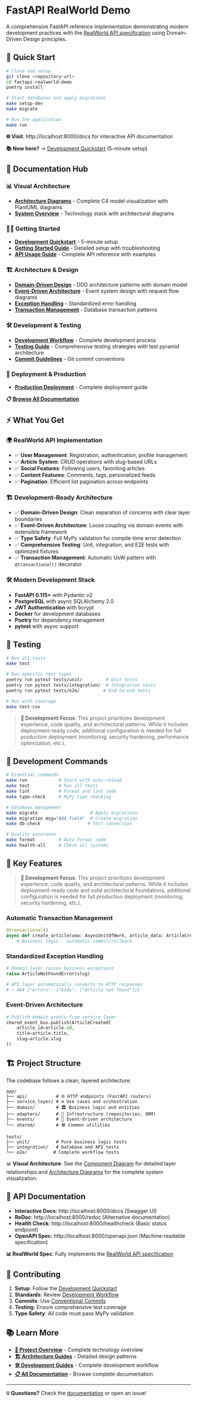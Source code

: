 # FastAPI RealWorld Demo

A comprehensive FastAPI reference implementation demonstrating modern development practices with the [RealWorld API specification](https://realworld-docs.netlify.app/docs/specs/backend-specs/endpoints/) using Domain-Driven Design principles.

## 🚀 Quick Start

```bash
# Clone and setup
git clone <repository-url>
cd fastapi-realworld-demo
poetry install

# Start databases and apply migrations
make setup-dev
make migrate

# Run the application
make run
```

**🌐 Visit**: http://localhost:8000/docs for interactive API documentation

**📚 New here?** → [Development Quickstart](docs/guides/DEVELOPMENT_QUICKSTART.md) (5-minute setup)

## 📖 Documentation Hub

### 📊 Visual Architecture
- **[Architecture Diagrams](diagrams/README.md)** - Complete C4 model visualization with PlantUML diagrams
- **[System Overview](docs/PROJECT_OVERVIEW.md)** - Technology stack with architectural diagrams

### 🏃‍♂️ Getting Started
- **[Development Quickstart](docs/guides/DEVELOPMENT_QUICKSTART.md)** - 5-minute setup
- **[Getting Started Guide](docs/guides/GETTING_STARTED.md)** - Detailed setup with troubleshooting
- **[API Usage Guide](docs/guides/API_USAGE.md)** - Complete API reference with examples

### 🏗️ Architecture & Design
- **[Domain-Driven Design](docs/architecture/DOMAIN_DRIVEN_DESIGN.md)** - DDD architecture patterns with domain model
- **[Event-Driven Architecture](docs/architecture/EVENT_DRIVEN_ARCHITECTURE.md)** - Event system design with request flow diagrams
- **[Exception Handling](docs/architecture/EXCEPTION_HANDLING.md)** - Standardized error handling
- **[Transaction Management](docs/architecture/TRANSACTION_MANAGEMENT.md)** - Database transaction patterns

### 🛠️ Development & Testing
- **[Development Workflow](docs/development/DEVELOPMENT_WORKFLOW.md)** - Complete development process
- **[Testing Guide](docs/guides/TESTING.md)** - Comprehensive testing strategies with test pyramid architecture
- **[Commit Guidelines](docs/development/COMMIT_GUIDELINES.md)** - Git commit conventions

### 🚀 Deployment & Production
- **[Production Deployment](docs/deployment/PRODUCTION.md)** - Complete deployment guide

**📋 [Browse All Documentation](docs/README.md)**

## ⚡ What You Get

### 🌍 RealWorld API Implementation
- ✅ **User Management**: Registration, authentication, profile management
- ✅ **Article System**: CRUD operations with slug-based URLs  
- ✅ **Social Features**: Following users, favoriting articles
- ✅ **Content Features**: Comments, tags, personalized feeds
- ✅ **Pagination**: Efficient list pagination across endpoints

### 🏗️ Development-Ready Architecture
- ✅ **Domain-Driven Design**: Clean separation of concerns with clear layer boundaries
- ✅ **Event-Driven Architecture**: Loose coupling via domain events with extensible framework
- ✅ **Type Safety**: Full MyPy validation for compile-time error detection
- ✅ **Comprehensive Testing**: Unit, integration, and E2E tests with optimized fixtures
- ✅ **Transaction Management**: Automatic UoW pattern with `@transactional()` decorator

### 🛠️ Modern Development Stack
- **FastAPI 0.115+** with Pydantic v2
- **PostgreSQL** with async SQLAlchemy 2.0
- **JWT Authentication** with bcrypt
- **Docker** for development databases
- **Poetry** for dependency management
- **pytest** with async support

## 🧪 Testing

```bash
# Run all tests  
make test

# Run specific test types
poetry run pytest tests/unit/         # Unit tests
poetry run pytest tests/integration/  # Integration tests  
poetry run pytest tests/e2e/         # End-to-end tests

# Run with coverage
make test-cov
```

> **🎯 Development Focus**: This project prioritizes development experience, code quality, and architectural patterns. While it includes deployment-ready code, additional configuration is needed for full production deployment (monitoring, security hardening, performance optimization, etc.).

## 🚀 Development Commands

```bash
# Essential commands
make run            # Start with auto-reload
make test           # Run all tests
make lint           # Format and lint code
make type-check     # MyPy type checking

# Database management
make migrate                    # Apply migrations
make migration msg="Add field"  # Create migration
make db-check                  # Test connection

# Quality assurance
make format         # Auto-format code
make health-all     # Check all systems
```

## 🎯 Key Features

> **🎯 Development Focus**: This project prioritizes development experience, code quality, and architectural patterns. While it includes deployment-ready code and solid architectural foundations, additional configuration is needed for full production deployment (monitoring, security hardening, etc.).

### Automatic Transaction Management
```python
@transactional()
async def create_article(uow: AsyncUnitOfWork, article_data: ArticleCreate, user: User) -> Article:
    # Business logic - automatic commit/rollback
```

### Standardized Exception Handling
```python
# Domain layer raises business exceptions
raise ArticleNotFoundError(slug)

# API layer automatically converts to HTTP responses
# → 404 {"errors": {"body": ["Article not found"]}}
```

### Event-Driven Architecture
```python
# Publish domain events from service layer
shared_event_bus.publish(ArticleCreated(
    article_id=article.id,
    title=article.title,
    slug=article.slug
))
```

## 🏗️ Project Structure

The codebase follows a clean, layered architecture:

```
app/
├── api/           # 🌐 HTTP endpoints (FastAPI routers)
├── service_layer/ # ⚙️ Use cases and orchestration
├── domain/        # 🏛️ Business logic and entities
├── adapters/      # 🔌 Infrastructure (repositories, ORM)
├── events/        # 📡 Event-driven architecture
└── shared/        # 🛠️ Common utilities

tests/
├── unit/          # Pure business logic tests
├── integration/   # Database and API tests
└── e2e/          # Complete workflow tests
```

📊 **Visual Architecture**: See the [Component Diagram](diagrams/architecture/c4-component.svg) for detailed layer relationships and [Architecture Diagrams](diagrams/README.md) for the complete system visualization.

## 🔗 API Documentation

- **Interactive Docs**: http://localhost:8000/docs (Swagger UI)
- **ReDoc**: http://localhost:8000/redoc (Alternative documentation)
- **Health Check**: http://localhost:8000/healthcheck (Basic status endpoint)
- **OpenAPI Spec**: http://localhost:8000/openapi.json (Machine-readable specification)

**📊 RealWorld Spec**: Fully implements the [RealWorld API specification](https://realworld-docs.netlify.app/docs/specs/backend-specs/endpoints/)

## 🤝 Contributing

1. **Setup**: Follow the [Development Quickstart](docs/guides/DEVELOPMENT_QUICKSTART.md)
2. **Standards**: Review [Development Workflow](docs/development/DEVELOPMENT_WORKFLOW.md)
3. **Commits**: Use [Conventional Commits](docs/development/COMMIT_GUIDELINES.md)
4. **Testing**: Ensure comprehensive test coverage
5. **Type Safety**: All code must pass MyPy validation

## 📚 Learn More

- **[📖 Project Overview](docs/PROJECT_OVERVIEW.md)** - Complete technology overview
- **[🏗️ Architecture Guides](docs/architecture/)** - Detailed design patterns
- **[🛠️ Development Guides](docs/development/)** - Complete development workflow
- **[📋 All Documentation](docs/README.md)** - Browse complete documentation

---

**💡 Questions?** Check the [documentation](docs/README.md) or open an issue!
